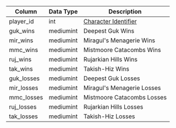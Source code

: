 | Column     | Data Type | Description                               |
| ---------- | --------- | ----------------------------------------- |
| player_id  | int       | [Character Identifier](character_data.md) |
| guk_wins   | mediumint | Deepest Guk Wins                          |
| mir_wins   | mediumint | Miragul's Menagerie Wins                  |
| mmc_wins   | mediumint | Mistmoore Catacombs Wins                  |
| ruj_wins   | mediumint | Rujarkian Hills Wins                      |
| tak_wins   | mediumint | Takish-Hiz Wins                           |
| guk_losses | mediumint | Deepest Guk Losses                        |
| mir_losses | mediumint | Miragul's Menagerie Losses                |
| mmc_losses | mediumint | Mistmoore Catacombs Losses                |
| ruj_losses | mediumint | Rujarkian Hills Losses                    |
| tak_losses | mediumint | Takish-Hiz Losses                         |